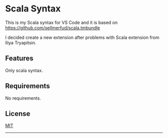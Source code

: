# Scala Syntax

This is my Scala syntax for VS Code and it is based on https://github.com/sellmerfud/scala.tmbundle

I decided create a new extension after problems with Scala extension from Iliya Tryapitsin.

## Features

Only scala syntax.

## Requirements

No requirements.

## License
[MIT](LICENSE)

-----------------------------------------------------------------------------------------------------------